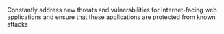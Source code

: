 Constantly address new threats and vulnerabilities for Internet-facing web applications and ensure that these applications are protected from known attacks
